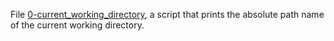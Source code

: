 File [0-current_working_directory](https://github.com/IsaacTrendy/alx-system_engineering-devops/blob/master/0x00-shell_basics/0-current_working_directory ), a script that prints the absolute path name of the current working directory.
